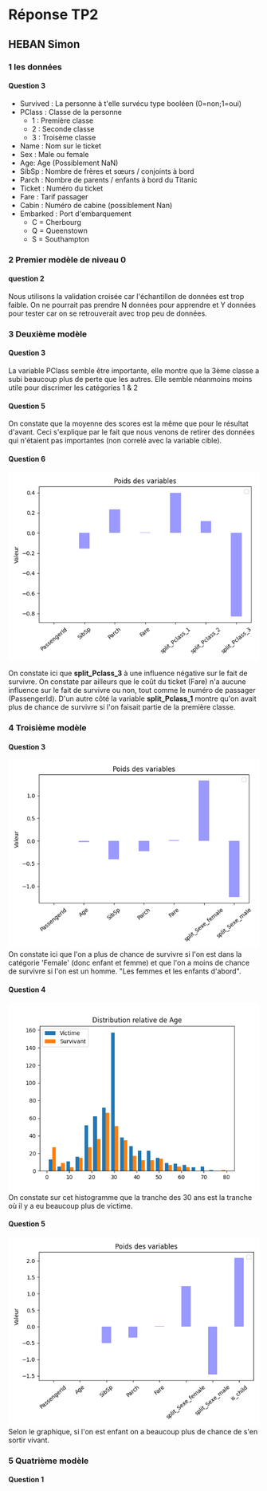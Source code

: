 # Réponse TP2
## HEBAN Simon

### 1 les données

#### Question 3

- Survived : La personne à t'elle survécu type booléen (0=non;1=oui)
- PClass : Classe de la personne
  - 1 : Première classe
  - 2 : Seconde classe
  - 3 : Troisème classe
- Name : Nom sur le ticket
- Sex : Male ou female
- Age: Age (Possiblement NaN)
- SibSp : Nombre de frères et sœurs / conjoints à bord
- Parch : Nombre de parents / enfants à bord du Titanic
- Ticket : Numéro du ticket
- Fare : Tarif passager
- Cabin : Numéro de cabine (possiblement Nan)
- Embarked : Port d'embarquement
  - C = Cherbourg
  - Q = Queenstown
  - S = Southampton

### 2 Premier modèle de niveau 0
#### question 2

Nous utilisons la validation croisée car l'échantillon de données est trop faible. On ne pourrait pas prendre N données pour apprendre et Y données pour tester car on se retrouverait avec trop peu de données.

### 3 Deuxième modèle
#### Question 3

La variable PClass semble être importante, elle montre que la 3ème classe a subi beaucoup plus de perte que les autres. Elle semble néanmoins moins utile pour discrimer les catégories 1 & 2

#### Question 5

On constate que la moyenne des scores est la même que pour le résultat d'avant. Ceci s'explique par le fait que nous venons de retirer des données qui n'étaient pas importantes (non correlé avec la variable cible).

#### Question 6

![Image](img/plot_lr_coefs.png)

On constate ici que **split_Pclass_3** à une influence négative sur le fait de survivre. On constate par ailleurs que le coût du ticket (Fare) n'a aucune influence sur le fait de survivre ou non, tout comme le numéro de passager (PassengerId).
D'un autre côté la variable **split_Pclass_1** montre qu'on avait plus de chance de survivre si l'on faisait partie de la première classe.

### 4 Troisième modèle
#### Question 3
![Image](img/part_4_question_3.png)
On constate ici que l'on a plus de chance de survivre si l'on est dans la catégorie 'Female' (donc enfant et femme) et que l'on a moins de chance de survivre si l'on est un homme.
"Les femmes et les enfants d'abord".

#### Question 4
![](img/part_4_question_4.png)
On constate sur cet histogramme que la tranche des 30 ans est la tranche où il y a eu beaucoup plus de victime.

#### Question 5
![](img/part_4_question_6.png)
Selon le graphique, si l'on est enfant on a beaucoup plus de chance de s'en sortir vivant.

### 5 Quatrième modèle

#### Question 1
